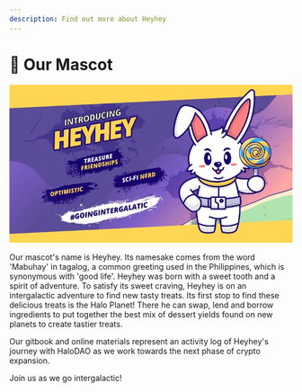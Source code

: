 ```yaml
---
description: Find out more about Heyhey
---
```


# 🐇 Our Mascot

![Get To Know HeyHey](.gitbook/assets/photo_2021-05-20-13.20.00.jpeg)

Our mascot's name is Heyhey. Its namesake comes from the word 'Mabuhay' in tagalog, a common greeting used in the Philippines, which is synonymous with 'good life'. Heyhey was born with a sweet tooth and a spirit of adventure. To satisfy its sweet craving, Heyhey is on an intergalactic adventure to find new tasty treats. Its first stop to find these delicious treats is the Halo Planet! There he can swap, lend and borrow ingredients to put together the best mix of dessert yields found on new planets to create tastier treats.

Our gitbook and online materials represent an activity log of Heyhey's journey with HaloDAO as we work towards the next phase of crypto expansion.

Join us as we go intergalactic!

